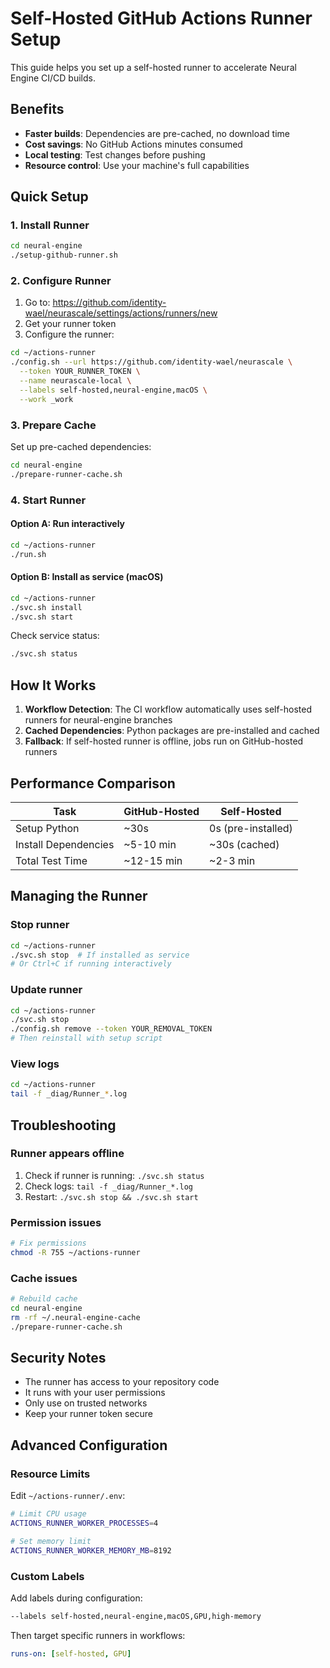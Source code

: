 # Self-Hosted GitHub Actions Runner Setup

This guide helps you set up a self-hosted runner to accelerate Neural Engine CI/CD builds.

## Benefits

- **Faster builds**: Dependencies are pre-cached, no download time
- **Cost savings**: No GitHub Actions minutes consumed
- **Local testing**: Test changes before pushing
- **Resource control**: Use your machine's full capabilities

## Quick Setup

### 1. Install Runner

```bash
cd neural-engine
./setup-github-runner.sh
```

### 2. Configure Runner

1. Go to: https://github.com/identity-wael/neurascale/settings/actions/runners/new
2. Get your runner token
3. Configure the runner:

```bash
cd ~/actions-runner
./config.sh --url https://github.com/identity-wael/neurascale \
  --token YOUR_RUNNER_TOKEN \
  --name neurascale-local \
  --labels self-hosted,neural-engine,macOS \
  --work _work
```

### 3. Prepare Cache

Set up pre-cached dependencies:

```bash
cd neural-engine
./prepare-runner-cache.sh
```

### 4. Start Runner

#### Option A: Run interactively

```bash
cd ~/actions-runner
./run.sh
```

#### Option B: Install as service (macOS)

```bash
cd ~/actions-runner
./svc.sh install
./svc.sh start
```

Check service status:

```bash
./svc.sh status
```

## How It Works

1. **Workflow Detection**: The CI workflow automatically uses self-hosted runners for neural-engine branches
2. **Cached Dependencies**: Python packages are pre-installed and cached
3. **Fallback**: If self-hosted runner is offline, jobs run on GitHub-hosted runners

## Performance Comparison

| Task                 | GitHub-Hosted | Self-Hosted        |
| -------------------- | ------------- | ------------------ |
| Setup Python         | ~30s          | 0s (pre-installed) |
| Install Dependencies | ~5-10 min     | ~30s (cached)      |
| Total Test Time      | ~12-15 min    | ~2-3 min           |

## Managing the Runner

### Stop runner

```bash
cd ~/actions-runner
./svc.sh stop  # If installed as service
# Or Ctrl+C if running interactively
```

### Update runner

```bash
cd ~/actions-runner
./svc.sh stop
./config.sh remove --token YOUR_REMOVAL_TOKEN
# Then reinstall with setup script
```

### View logs

```bash
cd ~/actions-runner
tail -f _diag/Runner_*.log
```

## Troubleshooting

### Runner appears offline

1. Check if runner is running: `./svc.sh status`
2. Check logs: `tail -f _diag/Runner_*.log`
3. Restart: `./svc.sh stop && ./svc.sh start`

### Permission issues

```bash
# Fix permissions
chmod -R 755 ~/actions-runner
```

### Cache issues

```bash
# Rebuild cache
cd neural-engine
rm -rf ~/.neural-engine-cache
./prepare-runner-cache.sh
```

## Security Notes

- The runner has access to your repository code
- It runs with your user permissions
- Only use on trusted networks
- Keep your runner token secure

## Advanced Configuration

### Resource Limits

Edit `~/actions-runner/.env`:

```bash
# Limit CPU usage
ACTIONS_RUNNER_WORKER_PROCESSES=4

# Set memory limit
ACTIONS_RUNNER_WORKER_MEMORY_MB=8192
```

### Custom Labels

Add labels during configuration:

```bash
--labels self-hosted,neural-engine,macOS,GPU,high-memory
```

Then target specific runners in workflows:

```yaml
runs-on: [self-hosted, GPU]
```
